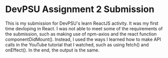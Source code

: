 # DevPSU Assignment 2 Submission

This is my submission for DevPSU's learn ReactJS activity. It was my first time devloping in React. I was not able to meet some of the requirements of the submission, such as making use of npm-axios and the react function componentDidMount(). Instead, I used the ways I learned how to make API calls in the YouTube tutorial that I watched, such as using fetch() and onEffect(). In the end, the output is the same.
